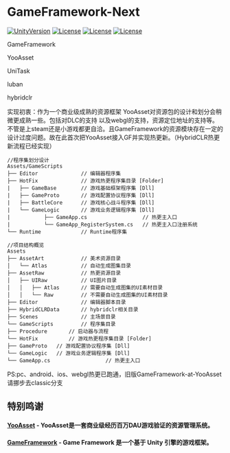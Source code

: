 # GameFramework-Next


[![UnityVersion](https://img.shields.io/badge/Unity%20Ver-2019.4.12++-blue.svg?style=flat-square)](https://github.com/ALEXTANGXIAO/GameFramework-Next)
[![License](https://img.shields.io/github/license/ALEXTANGXIAO/GameFramework-Next)](https://github.com/ALEXTANGXIAO/GameFramework-Next)
[![License](https://img.shields.io/github/last-commit/ALEXTANGXIAO/GameFramework-Next)](https://github.com/ALEXTANGXIAO/GameFramework-Next)
[![License](https://img.shields.io/github/issues/ALEXTANGXIAO/GameFramework-Next)](https://github.com/ALEXTANGXIAO/GameFramework-Next)

GameFramework

YooAsset

UniTask

luban

hybridclr

实现初衷：作为一个商业级成熟的资源框架 YooAsset对资源包的设计和划分会稍微更成熟一些。包括对DLC的支持 以及webgl的支持，资源定位地址的支持等。不管是上steam还是小游戏都更自洽。且GameFramework的资源模块存在一定的设计过度问题。故在此首次把YooAsset接入GF并实现热更新。（HybridCLR热更新流程已经实现）


``` 
//程序集划分设计
Assets/GameScripts
├── Editor              // 编辑器程序集
├── HotFix              // 游戏热更程序集目录 [Folder]
|   ├── GameBase        // 游戏基础框架程序集 [Dll]
|   ├── GameProto       // 游戏配置协议程序集 [Dll]  
|   ├── BattleCore      // 游戏核心战斗程序集 [Dll] 
|   └── GameLogic       // 游戏业务逻辑程序集 [Dll]
|           ├── GameApp.cs                  // 热更主入口
|           └── GameApp_RegisterSystem.cs   // 热更主入口注册系统
└── Runtime             // Runtime程序集
```

``` 
//项目结构概览
Assets
├── AssetArt            // 美术资源目录
│   └── Atlas           // 自动生成图集目录
├── AssetRaw            // 热更资源目录
│   ├── UIRaw           // UI图片目录
│   │   ├── Atlas       // 需要自动生成图集的UI素材目录
│   │   └── Raw         // 不需要自动生成图集的UI素材目录
├── Editor              // 编辑器脚本目录
├── HybridCLRData       // hybridclr相关目录
├── Scenes              // 主场景目录
└── GameScripts         // 程序集目录
├── Procedure       // 启动器与流程
└── HotFix          // 游戏热更程序集目录 [Folder]
├── GameProto   // 游戏配置协议程序集 [Dll]
└── GameLogic   // 游戏业务逻辑程序集 [Dll]
└── GameApp.cs                  // 热更主入口

``` 

PS:pc、android、ios、webgl热更已跑通，旧版GameFramework-at-YooAsset请挪步去classic分支

## <strong>特别鸣谢
#### <a href="https://github.com/tuyoogame/YooAsset"><strong>YooAsset</strong></a> - YooAsset是一套商业级经历百万DAU游戏验证的资源管理系统。

#### <a href="https://github.com/EllanJiang/GameFramework"><strong>GameFramework</strong></a> - Game Framework 是一个基于 Unity 引擎的游戏框架。
